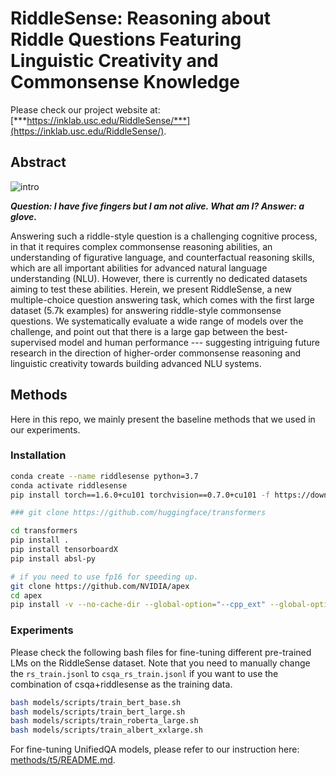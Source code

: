 
# RiddleSense: Reasoning about Riddle Questions Featuring Linguistic Creativity and Commonsense Knowledge


Please check our project website at: [***https://inklab.usc.edu/RiddleSense/***](https://inklab.usc.edu/RiddleSense/).
 
## Abstract 

 
![intro](https://inklab.usc.edu/RiddleSense/images/riddle_intro.png)

***Question: I have five fingers but I am not alive.  What am I?  Answer: a glove.***

Answering such a riddle-style question is a challenging cognitive process, in that it requires complex commonsense reasoning abilities, an understanding of figurative language, and counterfactual reasoning skills, which are all important abilities for advanced natural language understanding (NLU).
However, there is currently no dedicated datasets aiming to test these abilities. Herein, we present RiddleSense, a new multiple-choice question answering task,
which comes with the first large dataset (5.7k examples) for answering riddle-style commonsense questions. 
We systematically evaluate a wide range of models over the challenge, and point out that there is a large gap between the best-supervised model and human performance --- suggesting intriguing future research in the direction of higher-order commonsense reasoning and linguistic creativity towards building advanced NLU systems. 



## Methods 
Here in this repo, we mainly present the baseline methods that we used in our experiments.

### Installation


```bash
conda create --name riddlesense python=3.7
conda activate riddlesense
pip install torch==1.6.0+cu101 torchvision==0.7.0+cu101 -f https://download.pytorch.org/whl/torch_stable.html

### git clone https://github.com/huggingface/transformers

cd transformers
pip install .
pip install tensorboardX
pip install absl-py

```

```bash 
# if you need to use fp16 for speeding up.
git clone https://github.com/NVIDIA/apex
cd apex
pip install -v --no-cache-dir --global-option="--cpp_ext" --global-option="--cuda_ext" ./
```

### Experiments

Please check the following bash files for fine-tuning different pre-trained LMs on the RiddleSense dataset.
Note that you need to manually change the `rs_train.jsonl` to `csqa_rs_train.jsonl` if you want to use the combination of csqa+riddlesense as the training data.
```bash
bash models/scripts/train_bert_base.sh
bash models/scripts/train_bert_large.sh
bash models/scripts/train_roberta_large.sh
bash models/scripts/train_albert_xxlarge.sh
```

For fine-tuning UnifiedQA models, please refer to our instruction here: [methods/t5/README.md](methods/t5/README.md).

